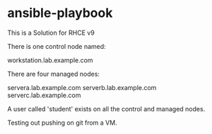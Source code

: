# ansible-playbook

This is a Solution for RHCE v9

There is one control node named:

workstation.lab.example.com

There are four managed nodes: 

servera.lab.example.com
serverb.lab.example.com
serverc.lab.example.com

A user called 'student' exists on all the control and managed nodes.

Testing out pushing on git from a VM.
